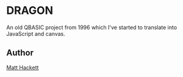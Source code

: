 # DRAGON

An old QBASIC project from 1996 which I've started to translate into JavaScript and canvas.

## Author

[Matt Hackett](http://richtaur.com/)
